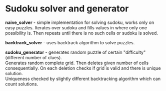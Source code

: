 # Sudoku solver and generator

**naive_solver** - simple implementation for solving sudoku, works only on easy
puzzles. Iterates over sudoku and fills values in where only one possibility is.
Then repeats until there is no such cells or sudoku is solved.

**backtrack_solver** - uses backtrack algorithm to solve puzzles.

**sudoku_generator** - generates random puzzle of certain "difficulty" (different number of clues).\
Generates random complete grid. Then deletes given number of cells consequentially. On each deletion checks
if grid is valid and there is unique solution.\
Uniqueness checked by slightly different backtracking algorithm which can count solutions.
